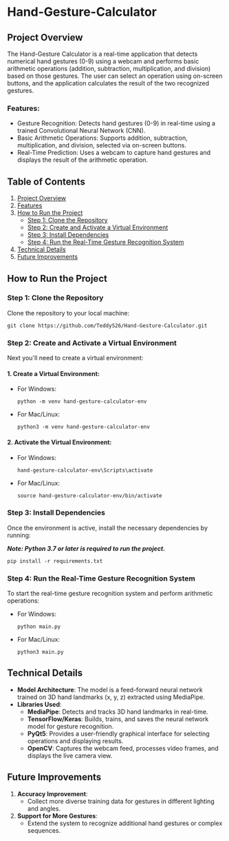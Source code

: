 # Hand-Gesture-Calculator

## Project Overview

The Hand-Gesture Calculator is a real-time application that detects numerical hand gestures (0-9) using a webcam and performs basic arithmetic operations (addition, subtraction, multiplication, and division) based on those gestures. The user can select an operation using on-screen buttons, and the application calculates the result of the two recognized gestures.

### Features:

- Gesture Recognition: Detects hand gestures (0-9) in real-time using a trained Convolutional Neural Network (CNN).
- Basic Arithmetic Operations: Supports addition, subtraction, multiplication, and division, selected via on-screen buttons.
- Real-Time Prediction: Uses a webcam to capture hand gestures and displays the result of the arithmetic operation.

## Table of Contents
1. [Project Overview](#project-overview)
2. [Features](#features)
3. [How to Run the Project](#how-to-run-the-project)
   - [Step 1: Clone the Repository](#step-1-clone-the-repository)
   - [Step 2: Create and Activate a Virtual Environment](#step-2-create-and-activate-a-virtual-environment)
   - [Step 3: Install Dependencies](#step-3-install-dependencies)
   - [Step 4: Run the Real-Time Gesture Recognition System](#step-4-run-the-real-time-gesture-recognition-system)
6. [Technical Details](#technical-details)
7. [Future Improvements](#future-improvements)

## How to Run the Project

### Step 1: Clone the Repository
Clone the repository to your local machine:
```
git clone https://github.com/TeddyS26/Hand-Gesture-Calculator.git
```

### Step 2: Create and Activate a Virtual Environment
Next you'll need to create a virtual environment:

#### 1. Create a Virtual Environment:

- For Windows:
   ```
   python -m venv hand-gesture-calculator-env
   ```

- For Mac/Linux:
   ```
   python3 -m venv hand-gesture-calculator-env
   ```

#### 2. Activate the Virtual Environment:

- For Windows:
   ```
   hand-gesture-calculator-env\Scripts\activate
   ```

- For Mac/Linux:
   ```
   source hand-gesture-calculator-env/bin/activate
   ```

### Step 3: Install Dependencies
Once the environment is active, install the necessary dependencies by running:

***Note: Python 3.7 or later is required to run the project.***
   ```
   pip install -r requirements.txt
   ```

### Step 4: Run the Real-Time Gesture Recognition System
To start the real-time gesture recognition system and perform arithmetic operations:
- For Windows:
   ```
   python main.py
   ```

- For Mac/Linux:
   ```
   python3 main.py
   ```

## Technical Details

- **Model Architecture**: The model is a feed-forward neural network trained on 3D hand landmarks (x, y, z) extracted using MediaPipe.
- **Libraries Used**:
  - **MediaPipe**: Detects and tracks 3D hand landmarks in real-time.
  - **TensorFlow/Keras**: Builds, trains, and saves the neural network model for gesture recognition.
  - **PyQt5**: Provides a user-friendly graphical interface for selecting operations and displaying results.
  - **OpenCV**: Captures the webcam feed, processes video frames, and displays the live camera view.

## Future Improvements

1. **Accuracy Improvement**:
   - Collect more diverse training data for gestures in different lighting and angles.
2. **Support for More Gestures**:
   - Extend the system to recognize additional hand gestures or complex sequences.